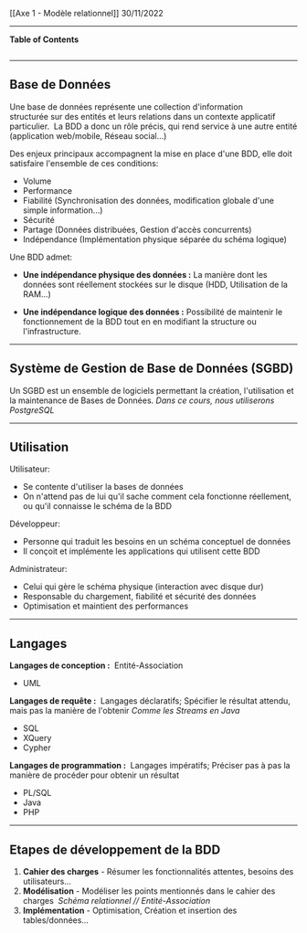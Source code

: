 [[Axe 1 - Modèle relationnel]]
30/11/2022
****
**Table of Contents**
```table-of-contents
```

****
## Base de Données

Une base de données représente une collection d'information structurée sur des entités et leurs relations dans un contexte applicatif particulier. 
La BDD a donc un rôle précis, qui rend service à une autre entité (application web/mobile, Réseau social…)

Des enjeux principaux accompagnent la mise en place d'une BDD, elle doit satisfaire l'ensemble de ces conditions: 
- Volume 
- Performance 
- Fiabilité (Synchronisation des données, modification globale d'une simple information…) 
- Sécurité 
- Partage (Données distribuées, Gestion d'accès concurrents) 
- Indépendance (Implémentation physique séparée du schéma logique)

Une BDD admet: 
- **Une indépendance physique des données :** La manière dont les données sont réellement stockées sur le disque (HDD, Utilisation de la RAM…) 

- **Une indépendance logique des données :** Possibilité de maintenir le fonctionnement de la BDD tout en en modifiant la structure ou l'infrastructure.


****
## Système de Gestion de Base de Données (SGBD)

Un SGBD est un ensemble de logiciels permettant la création, l'utilisation et la maintenance de Bases de Données.
	*Dans ce cours, nous utiliserons PostgreSQL*


****
## Utilisation

Utilisateur: 
- Se contente d'utiliser la bases de données
- On n'attend pas de lui qu'il sache comment cela fonctionne réellement, ou qu'il connaisse le schéma de la BDD

Développeur:
- Personne qui traduit les besoins en un schéma conceptuel de données
- Il conçoit et implémente les applications qui utilisent cette BDD

Administrateur: 
- Celui qui gère le schéma physique (interaction avec disque dur)
- Responsable du chargement, fiabilité et sécurité des données
- Optimisation et maintient des performances


****
## Langages

**Langages de conception :** 
Entité-Association 
- UML

**Langages de requête :** 
Langages déclaratifs; Spécifier le résultat attendu, mais pas la manière de l'obtenir
	*Comme les Streams en Java*
- SQL 
- XQuery 
- Cypher 

**Langages de programmation :** 
Langages impératifs; Préciser pas à pas la manière de procéder pour obtenir un résultat 
- PL/SQL 
- Java 
- PHP


****
## Etapes de développement de la BDD

1. **Cahier des charges** - Résumer les fonctionnalités attentes, besoins des utilisateurs… 
2. **Modélisation** - Modéliser les points mentionnés dans le cahier des charges 
	*Schéma relationnel // Entité-Association*
3. **Implémentation** - Optimisation, Création et insertion des tables/données…

